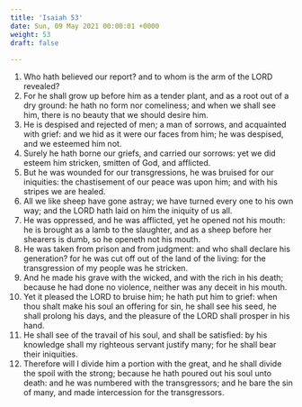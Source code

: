 ```yaml
---
title: 'Isaiah 53'
date: Sun, 09 May 2021 00:00:01 +0000
weight: 53
draft: false
  
---
```


1. Who hath believed our report? and to whom is the arm of the LORD revealed?
2. For he shall grow up before him as a tender plant, and as a root out of a dry ground: he hath no form nor comeliness; and when we shall see him, there is no beauty that we should desire him.
3. He is despised and rejected of men; a man of sorrows, and acquainted with grief: and we hid as it were our faces from him; he was despised, and we esteemed him not.
4. Surely he hath borne our griefs, and carried our sorrows: yet we did esteem him stricken, smitten of God, and afflicted.
5. But he was wounded for our transgressions, he was bruised for our iniquities: the chastisement of our peace was upon him; and with his stripes we are healed.
6. All we like sheep have gone astray; we have turned every one to his own way; and the LORD hath laid on him the iniquity of us all.
7. He was oppressed, and he was afflicted, yet he opened not his mouth: he is brought as a lamb to the slaughter, and as a sheep before her shearers is dumb, so he openeth not his mouth.
8. He was taken from prison and from judgment: and who shall declare his generation? for he was cut off out of the land of the living: for the transgression of my people was he stricken.
9. And he made his grave with the wicked, and with the rich in his death; because he had done no violence, neither was any deceit in his mouth.
10. Yet it pleased the LORD to bruise him; he hath put him to grief: when thou shalt make his soul an offering for sin, he shall see his seed, he shall prolong his days, and the pleasure of the LORD shall prosper in his hand.
11. He shall see of the travail of his soul, and shall be satisfied: by his knowledge shall my righteous servant justify many; for he shall bear their iniquities.
12. Therefore will I divide him a portion with the great, and he shall divide the spoil with the strong; because he hath poured out his soul unto death: and he was numbered with the transgressors; and he bare the sin of many, and made intercession for the transgressors.
